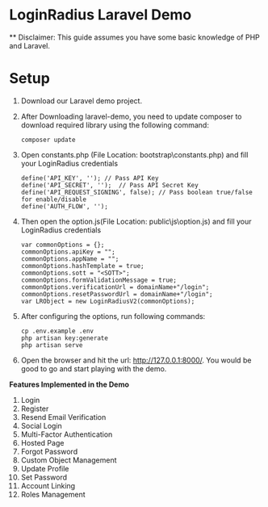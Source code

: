 # LoginRadius Laravel Demo

** Disclaimer:
This guide assumes you have some basic knowledge of PHP and Laravel.

# Setup

 1. Download our Laravel demo project.

 2. After Downloading laravel-demo, you need to update composer to download required library using the following command:

        composer update

 3. Open constants.php (File Location: bootstrap\constants.php) and fill your LoginRadius credentials
       
        define('API_KEY', ''); // Pass API Key
        define('API_SECRET', '');  // Pass API Secret Key
        define('API_REQUEST_SIGNING', false); // Pass boolean true/false for enable/disable
        define('AUTH_FLOW', '');

 4. Then open the option.js(File Location: public\js\option.js) and fill your LoginRadius credentials
       
        var commonOptions = {};
        commonOptions.apiKey = "";
        commonOptions.appName = "";
        commonOptions.hashTemplate = true;
        commonOptions.sott = "<SOTT>";
        commonOptions.formValidationMessage = true;
        commonOptions.verificationUrl = domainName+"/login";
        commonOptions.resetPasswordUrl = domainName+"/login";
        var LRObject = new LoginRadiusV2(commonOptions);

 5. After configuring the options, run following commands:

        cp .env.example .env
	    php artisan key:generate
        php artisan serve

 6. Open the browser and hit the url: http://127.0.0.1:8000/. You would be good to go and start playing with the demo.


**Features Implemented in the Demo**

1. Login
2. Register
3. Resend Email Verification
4. Social Login
5. Multi-Factor Authentication
6. Hosted Page
7. Forgot Password
8. Custom Object Management
9. Update Profile
10. Set Password
11. Account Linking
12. Roles Management 


        
       